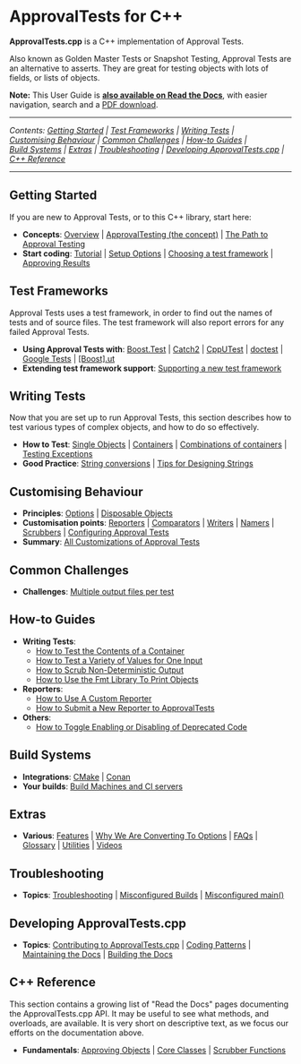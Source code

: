 <a id="top"></a>

# ApprovalTests for C++

**ApprovalTests.cpp** is a C++ implementation of Approval Tests.

Also known as Golden Master Tests or Snapshot Testing, Approval Tests
are an alternative to asserts. They are great for testing objects with
lots of fields, or lists of objects.

**Note:** This User Guide is [**also available on Read the Docs**](https://approvaltestscpp.readthedocs.io/en/latest/), with easier navigation, search and a [PDF download](https://approvaltestscpp.readthedocs.io/_/downloads/en/latest/pdf/).

----

<!-- NOTE: This list needs to be updated by hand if new sections are added -->

*Contents:&nbsp;[Getting&nbsp;Started](#getting-started)
| [Test&nbsp;Frameworks](#test-frameworks)
| [Writing&nbsp;Tests](#writing-tests)
| [Customising&nbsp;Behaviour](#customising-behaviour)
| [Common&nbsp;Challenges](#common-challenges)
| [How-to&nbsp;Guides](#how-to-guides)
| [Build&nbsp;Systems](#build-systems)
| [Extras](#extras)
| [Troubleshooting](#troubleshooting)
| [Developing&nbsp;ApprovalTests.cpp](#developing-approvaltestscpp)
| [C++ Reference](#c-reference)*

----

## Getting Started

If you are new to Approval Tests, or to this C++ library, start here:

  - **Concepts**:
    [Overview](/doc/Overview.md#top) |
    [ApprovalTesting (the concept)](/doc/ApprovalTestingConcept.md#top) |
    [The Path to Approval Testing](/doc/PathToApprovalTesting.md#top)
  - **Start coding**:
    [Tutorial](/doc/Tutorial.md#top) |
    [Setup Options](/doc/Setup.md#top) |
    [Choosing a test framework](/doc/GettingStarted.md#top) |
    [Approving Results](/doc/ApprovingResults.md#top)

## Test Frameworks

Approval Tests uses a test framework, in order to find out the names of
tests and of source files. The test framework will also report errors
for any failed Approval Tests.

  - **Using Approval Tests with**:
    [Boost.Test](/doc/UsingBoostTest.md#top) |
    [Catch2](/doc/UsingCatch.md#top) |
    [CppUTest](/doc/UsingCppUTest.md#top) |
    [doctest](/doc/UsingDoctest.md#top) |
    [Google Tests](/doc/UsingGoogleTests.md#top) |
    [\[Boost\].ut](/doc/UsingUT.md#top)
  - **Extending test framework support**:
    [Supporting a new test framework](/doc/SupportingNewTestFramework.md#top)

## Writing Tests

Now that you are set up to run Approval Tests, this section describes
how to test various types of complex objects, and how to do so
effectively.

  - **How to Test**: [Single
    Objects](/doc/TestingSingleObjects.md#top) |
    [Containers](/doc/TestingContainers.md#top) |
    [Combinations of containers](/doc/TestingCombinations.md#top) |
    [Testing Exceptions](/doc/TestingExceptions.md#top)
  - **Good Practice**:
    [String conversions](/doc/ToString.md#top) |
    [Tips for Designing Strings](/doc/explanations/TipsForDesigningStrings.md#top)

## Customising Behaviour

  - **Principles**:
    [Options](/doc/Options.md#top) |
    [Disposable Objects](/doc/DisposableObjects.md#top)
  - **Customisation points**:
    [Reporters](/doc/Reporters.md#top) |
    [Comparators](/doc/CustomComparators.md#top) |
    [Writers](/doc/Writers.md#top) |
    [Namers](/doc/Namers.md#top) |
    [Scrubbers](/doc/explanations/Scrubbers.md#top) |
    [Configuring Approval Tests](/doc/Configuration.md#top)
  - **Summary**:
    [All Customizations of Approval Tests](/doc/AllCustomizations.md#top)

## Common Challenges

  - **Challenges**:
    [Multiple output files per test](/doc/MultipleOutputFilesPerTest.md#top)

## How-to Guides

- **Writing Tests**:
    - [How to Test the Contents of a Container](/doc/how_tos/TestContainerContents.md#top)        
    - [How to Test a Variety of Values for One Input](/doc/how_tos/TestAVarietyOfValues.md#top)
    - [How to Scrub Non-Deterministic Output](/doc/how_tos/ScrubNonDeterministicOutput.md#top)
    - [How to Use the Fmt Library To Print Objects](/doc/how_tos/UseTheFmtLibraryToPrintObjects.md#top)
 - **Reporters**:
   - [How to Use A Custom Reporter](/doc/how_tos/UseACustomReporter.md#top)
   - [How to Submit a New Reporter to ApprovalTests](/doc/how_tos/SubmitANewReporterToApprovalTests.md#top)
 - **Others**:
   - [How to Toggle Enabling or Disabling of Deprecated Code](/doc/how_tos/ToggleDeprecatedCode.md#top)
 

## Build Systems

  - **Integrations**:
    [CMake](/doc/CMakeIntegration.md#top) |
    [Conan](/doc/ConanIntegration.md#top)
  - **Your builds**:
    [Build Machines and CI servers](/doc/BuildMachinesAndCI.md#top)

## Extras

  - **Various**:
    [Features](/doc/Features.md#top) |
    [Why We Are Converting To Options](/doc/explanations/WhyWeAreConvertingToOptions.md#top) |
    [FAQs](/doc/FAQ.md#top) |
    [Glossary](/doc/Glossary.md#top) |
    [Utilities](/doc/Utilities.md#top) |
    [Videos](/doc/Videos.md#top)

## Troubleshooting

  - **Topics**:
    [Troubleshooting](/doc/Troubleshooting.md#top) |
    [Misconfigured Builds](/doc/TroubleshootingMisconfiguredBuild.md#top) |
    [Misconfigured main()](/doc/TroubleshootingMisconfiguredMain.md#top)

## Developing ApprovalTests.cpp

  - **Topics**:
    [Contributing to ApprovalTests.cpp](/doc/Contributing.md#top) |
    [Coding Patterns](/doc/CodingPatterns.md#top) |
    [Maintaining the Docs](/doc/MaintainingDocumentation.md#top) |
    [Building the Docs](/doc/BuildingDocumentation.md#top)

## C++ Reference

This section contains a growing list of "Read the Docs" pages documenting the ApprovalTests.cpp API. It may be useful to see what methods, and overloads, are available. It is very short on descriptive text, as we focus our efforts on the documentation above.

<!-- NOTE: This list needs to be updated by hand if new pages are added -->

  - **Fundamentals**: [Approving Objects](https://approvaltestscpp.readthedocs.io/en/latest/api/approving.html) | [Core Classes](https://approvaltestscpp.readthedocs.io/en/latest/api/core.html) | [Scrubber Functions](https://approvaltestscpp.readthedocs.io/en/latest/api/scrubbers.html)

